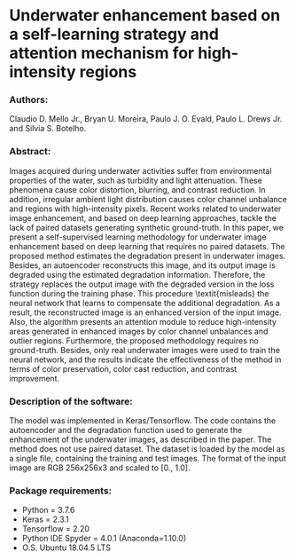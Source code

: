 # Underwater enhancement based on a self-learning strategy and attention mechanism for high-intensity regions

### Authors:
Claudio D. Mello Jr., Bryan U. Moreira, Paulo J. O. Evald, Paulo L. Drews Jr. and Silvia S. Botelho.

### Abstract:

Images acquired during underwater activities suffer from environmental properties of the water, such as turbidity and light attenuation. These phenomena cause color distortion, blurring, and contrast reduction. In addition, irregular ambient light distribution causes color channel unbalance and regions with high-intensity pixels. Recent works related to underwater image enhancement, and based on deep learning approaches, tackle the lack of paired datasets generating synthetic ground-truth. In this paper, we present a self-supervised learning methodology for underwater image enhancement based on deep learning that requires no paired datasets. The proposed method estimates the degradation present in underwater images. Besides, an autoencoder reconstructs this image, and its output image is degraded using the estimated degradation information. Therefore, the strategy replaces the output image with the degraded version in the loss function during the training phase. This procedure \textit{misleads} the neural network that learns to compensate the additional degradation. As a result, the reconstructed image is an enhanced version of the input image. Also, the algorithm presents an attention module to reduce high-intensity areas generated in enhanced images by color channel unbalances and outlier regions. Furthermore, the proposed methodology requires no ground-truth. Besides, only real underwater images were used to train the neural network, and the results indicate the effectiveness of the method in terms of color preservation, color cast reduction, and contrast improvement.

### Description of the software:

The model was implemented in Keras/Tensorflow. The code contains the autoencoder and the degradation function used
to generate the enhancement of the underwater images, as described in the paper. The method does not use paired dataset.
The dataset is loaded by the model as a single file, containing the training and test images. The format of the input image
are RGB 256x256x3 and scaled to [0., 1.0].

### Package requirements:
- Python = 3.7.6
- Keras = 2.3.1
- Tensorflow = 2.20
- Python IDE Spyder = 4.0.1 (Anaconda=1.10.0)
- O.S. Ubuntu 18.04.5 LTS

